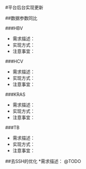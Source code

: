 #平台后台实现更新

##数据参数同比

###HBV
* 需求描述：
* 实现方式：
* 注意事宜：

###HCV
* 需求描述：
* 实现方式：
* 注意事宜：

###KRAS
* 需求描述：
* 实现方式：
* 注意事宜：

###TB
* 需求描述：
* 实现方式：
* 注意事宜：

##去SSH的优化
*需求描述：
@TODO

